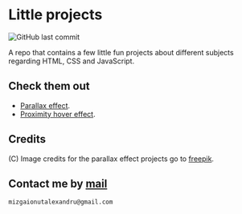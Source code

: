 # Little projects

![GitHub last commit](https://img.shields.io/github/last-commit/mizgaionutalexandru/little-projects?style=flat-square)

A repo that contains a few little fun projects about different subjects regarding HTML, CSS and JavaScript.

## Check them out
  - [Parallax effect](https://sundown-parallax.netlify.app/).
  - [Proximity hover effect](https://lines-mov.netlify.app/).

## Credits

(C) Image credits for the parallax effect projects go to [freepik](https://www.freepik.com/vectors/mountain-sunset).

## Contact me by [mail](mailto:mizgaionutalexandru@gmail.com)

    mizgaionutalexandru@gmail.com
